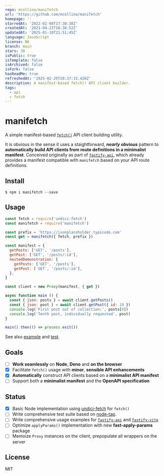 ```yaml
---
repo: mcollina/manifetch
url: 'https://github.com/mcollina/manifetch'
homepage: ''
starredAt: '2022-02-08T17:30:38Z'
createdAt: '2021-04-23T18:38:52Z'
updatedAt: '2025-01-10T21:51:45Z'
language: JavaScript
license: NA
branch: main
stars: 38
isPublic: true
isTemplate: false
isArchived: false
isFork: false
hasReadMe: true
refreshedAt: '2025-02-25T20:37:15.426Z'
description: A manifest-based fetch() API client builder.
tags:
  - api
  - fetch
---
```


# manifetch

A simple manifest-based [`fetch()`](https://fetch.spec.whatwg.org/) API client building utility.

It is obvious in the sense it uses a staightforward, _**nearly obvious**_ pattern to **automatically build API clients from route definitions in a minimalist manifest**. Conceived originally as part of [`fastify-api`](https://github.com/galvez/fastify-api), which already provides a manifest compatible with `manifetch` based on your API route definitions.

## Install

```
$ npm i manifetch --save
```

## Usage

```js
const fetch = require('undici-fetch')
const manifetch = require('manifetch')

const prefix = 'https://jsonplaceholder.typicode.com'
const get = manifetch({ fetch, prefix })

const manifest = {
  getPosts: ['GET', '/posts'],
  getPost: ['GET', '/posts/:id'],
  nestedDemonstration: {
    getPosts: ['GET', '/posts'],
    getPost: ['GET', '/posts/:id'],  
  },
}

const client = new Proxy(manifest, { get })

async function main () {
  const { json: posts } = await client.getPosts()
  const { json: post } = await client.getPost({ id: 10 })
  console.log('First post out of collection:', posts[0])
  console.log('Tenth post, individually requested', post)
}

main().then(() => process.exit())
```

See also [example][example] and [test][test].

[example]: https://github.com/terixjs/manifetch/blob/main/example.js
[test]: https://github.com/terixjs/manifetch/blob/main/test.js

## Goals

- [ ] **Work seamlessly** on **Node**, **Deno** and **on the browser**
- [x] Facilitate `fetch()` usage with **minor**, **sensible API enhancements**
- [x] **Automatically** construct API clients based on a **minimalist API manifest**
- [ ] Support both a **minimalist manifest** and the **OpenAPI specification** 

## Status

- [x] Basic Node implementation using [undici-fetch][uf] for `fetch()`
- [ ] Write comprehensive test suite based on [node-tap](https://node-tap.org/).
- [ ] Write comprehensive usage examples for [`fastify-api`][fa] and [`fastify-vite`][fv]
- [ ] Optimize `applyParams()` implementation with new **fast-apply-params** package
- [ ] Memoize `Proxy` instances on the client, prepopulate all wrappers on the server

[fa]: https://github.com/galvez/fastify-api
[fv]: https://github.com/galvez/fastify-vite
[uf]: https://github.com/Ethan-Arrowood/undici-fetch

## License

MIT
